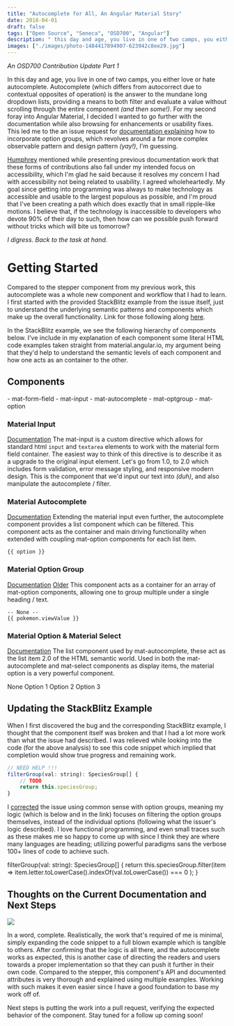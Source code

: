 ```yaml
---
title: "Autocomplete for All, An Angular Material Story"
date: 2018-04-01
draft: false
tags: ["Open Source", "Seneca", "OSD700", "Angular"]
description: " this day and age, you live in one of two camps, you either love or hate autocomplete. Autocomplete (which differs from autocorrect due to contextual opposites of operation) is the answer to the mundane long dropdown lists, providing a means to both filter and evaluate a value without scrolling through the entire component _(and then some!)_."
images: ["./images/photo-1484417894907-623942c8ee29.jpg"]
---
```


_An OSD700 Contribution Update Part 1_

In this day and age, you live in one of two camps, you either love or hate autocomplete. Autocomplete (which differs from autocorrect due to contextual opposites of operation) is the answer to the mundane long dropdown lists, providing a means to both filter and evaluate a value without scrolling through the entire component _(and then some!)_. For my second foray into Angular Material, I decided I wanted to go further with the documentation while also browsing for enhancements or usability fixes. This led me to the an issue request for [documentation explaining](https://github.com/angular/material2/issues/10196) how to incorporate option groups, which revolves around a far more complex observable pattern and design pattern _(yay!)_, I'm guessing.

[Humphrey](http://github.com/humphd) mentioned while presenting previous documentation work that these forms of contributions also fall under my intended focus on accessibility, which I'm glad he said because it resolves my concern I had with accessibility not being related to usability. I agreed wholeheartedly. My goal since getting into programming was always to make technology as accessible and usable to the largest populous as possible, and I'm proud that I've been creating a path which does exactly that in small ripple-like motions. I believe that, if the technology is inaccessible to developers who devote 90% of their day to such, then how can we possible push forward without tricks which will bite us tomorrow?

_I digress. Back to the task at hand._

# Getting Started

Compared to the stepper component from my previous work, this autocomplete was a whole new component and workflow that I had to learn. I first started with the provided StackBlitz example from the issue itself, just to understand the underlying semantic patterns and components which make up the overall functionality. Link for those following along [here](https://stackblitz.com/edit/angular-nwdj9u).

In the StackBlitz example, we see the following hierarchy of components below. I've include in my explanation of each component some literal HTML code examples taken straight from material.angular.io, my argument being that they'd help to understand the semantic levels of each component and how one acts as an container to the other.

## Components

\- mat-form-field - mat-input - mat-autocomplete - mat-optgroup - mat-option

### Material Input

[Documentation](https://material.angular.io/components/input/overview) The mat-input is a custom directive which allows for standard html `input` and `textarea` elements to work with the material form field container. The easiest way to think of this directive is to describe it as a upgrade to the original input element. Let's go from 1.0, to 2.0 which includes form validation, error message styling, and responsive modern design. This is the component that we'd input our text into _(duh)_, and also manipulate the autocomplete / filter.

### Material Autocomplete

[Documentation](https://material.angular.io/components/autocomplete/overview) Extending the material input even further, the autocomplete component provides a list component which can be filtered. This component acts as the container and main driving functionality when extended with coupling mat-option components for each list item.

`{{ option }}`

### Material Option Group

[Documentation](https://material.angular.io/components/select/overview) [Older](https://material.angularjs.org/latest/demo/select) This component acts as a container for an array of mat-option components, allowing one to group multiple under a single heading / text.

```
-- None --
{{ pokemon.viewValue }}
```

### Material Option & Material Select

[Documentation](https://material.angular.io/components/select/overview) The list component used by mat-autocomplete, these act as the list item 2.0 of the HTML semantic world. Used in both the mat-autocomplete and mat-select components as display items, the material option is a very powerful component.

None
Option 1
Option 2
Option 3

## Updating the StackBlitz Example

When I first discovered the bug and the corresponding StackBlitz example, I thought that the component itself was broken and that I had a lot more work than what the issue had described. I was relieved while looking into the code (for the above analysis) to see this code snippet which implied that completion would show true progress and remaining work.

```js
// NEED HELP !!!
filterGroup(val: string): SpeciesGroup[] {
    // TODO
    return this.speciesGroup;
}
```

I [corrected](https://stackblitz.com/edit/angular-smg2xm?file=app/app.component.ts) the issue using common sense with option groups, meaning my logic (which is below and in the link) focuses on filtering the option groups themselves, instead of the individual options (following what the issuer's logic described). I love functional programming, and even small traces such as these makes me so happy to come up with since I think they are where many languages are heading; utilizing powerful paradigms sans the verbose 100+ lines of code to achieve such.

filterGroup(val: string): SpeciesGroup[] {
return this.speciesGroup.filter(item =>
item.letter.toLowerCase().indexOf(val.toLowerCase()) === 0 );
}

## Thoughts on the Current Documentation and Next Steps

[![](https://images.unsplash.com/photo-1464618055434-20b22e97995a?ixlib=rb-0.3.5&ixid=eyJhcHBfaWQiOjEyMDd9&s=2b81999604de6c183fe5f2a21e10db2f&auto=format&fit=crop&w=2550&q=80)](https://unsplash.com/@farrelnobel)

In a word, complete. Realistically, the work that's required of me is minimal, simply expanding the code snippet to a full blown example which is tangible to others. After confirming that the logic is all there, and the autocomplete works as expected, this is another case of directing the readers and users towards a proper implementation so that they can push it further in their own code. Compared to the stepper, this component's API and documented attributes is very thorough and explained using multiple examples. Working with such makes it even easier since I have a good foundation to base my work off of.

Next steps is putting the work into a pull request, verifying the expected behavior of the component. Stay tuned for a follow up coming soon!
